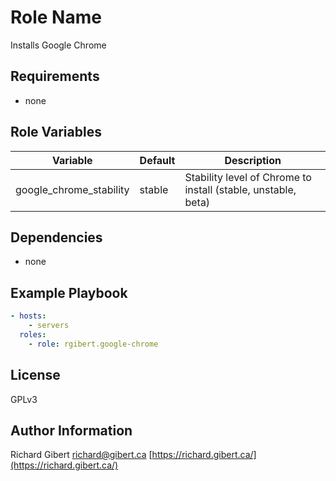 # Role Name

Installs Google Chrome

## Requirements

- none

## Role Variables

| Variable | Default | Description |
|----------|---------|-------------|
| google_chrome_stability | stable | Stability level of Chrome to install (stable, unstable, beta) |

## Dependencies

- none

## Example Playbook

```yaml
- hosts:
    - servers
  roles:
    - role: rgibert.google-chrome
```

## License

GPLv3

## Author Information

Richard Gibert
[richard@gibert.ca](mailto:richard@gibert.ca)
[https://richard.gibert.ca/](https://richard.gibert.ca/)
